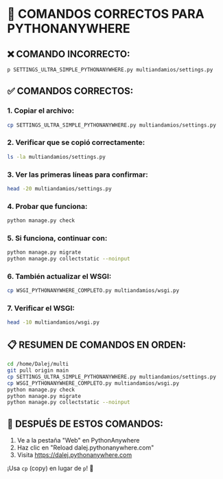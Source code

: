 # 🔧 COMANDOS CORRECTOS PARA PYTHONANYWHERE

## ❌ COMANDO INCORRECTO:
```bash
p SETTINGS_ULTRA_SIMPLE_PYTHONANYWHERE.py multiandamios/settings.py
```

## ✅ COMANDOS CORRECTOS:

### 1. Copiar el archivo:
```bash
cp SETTINGS_ULTRA_SIMPLE_PYTHONANYWHERE.py multiandamios/settings.py
```

### 2. Verificar que se copió correctamente:
```bash
ls -la multiandamios/settings.py
```

### 3. Ver las primeras líneas para confirmar:
```bash
head -20 multiandamios/settings.py
```

### 4. Probar que funciona:
```bash
python manage.py check
```

### 5. Si funciona, continuar con:
```bash
python manage.py migrate
python manage.py collectstatic --noinput
```

### 6. También actualizar el WSGI:
```bash
cp WSGI_PYTHONANYWHERE_COMPLETO.py multiandamios/wsgi.py
```

### 7. Verificar el WSGI:
```bash
head -10 multiandamios/wsgi.py
```

## 📋 RESUMEN DE COMANDOS EN ORDEN:

```bash
cd /home/Dalej/multi
git pull origin main
cp SETTINGS_ULTRA_SIMPLE_PYTHONANYWHERE.py multiandamios/settings.py
cp WSGI_PYTHONANYWHERE_COMPLETO.py multiandamios/wsgi.py
python manage.py check
python manage.py migrate
python manage.py collectstatic --noinput
```

## 🎯 DESPUÉS DE ESTOS COMANDOS:
1. Ve a la pestaña "Web" en PythonAnywhere
2. Haz clic en "Reload dalej.pythonanywhere.com"
3. Visita https://dalej.pythonanywhere.com

¡Usa `cp` (copy) en lugar de `p`! 🚀
